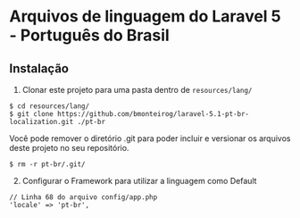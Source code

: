 # Arquivos de linguagem do Laravel 5 - Português do Brasil

## Instalação

1. Clonar este projeto para uma pasta dentro de `resources/lang/`

  ```
  $ cd resources/lang/
  $ git clone https://github.com/bmonteirog/laravel-5.1-pt-br-localization.git ./pt-br
  ```

  Você pode remover o diretório .git para poder incluir e versionar os arquivos deste projeto no seu repositório.

  ```
  $ rm -r pt-br/.git/
  ```

2. Configurar o Framework para utilizar a linguagem como Default

  ```
  // Linha 68 do arquivo config/app.php
  'locale' => 'pt-br',
  ```

